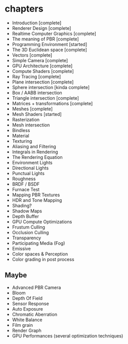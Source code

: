 # chapters

- Introduction [complete]
- Renderer Design [complete]
- Realtime Computer Graphics [complete]
- The meaning of PBR [complete]
- Programming Environment [started]
- The 3D Euclidean space [complete]
- Vectors [complete]
- Simple Camera [complete]
- GPU Architecture [complete]
- Compute Shaders [complete]
- Ray Tracing [complete]
- Plane intersection [complete]
- Sphere intersection [kinda complete]
- Box / AABB intersection
- Triangle intersection [complete]
- Matrices + transformations [complete]
- Meshes [complete]
- Mesh Shaders [started]
- Rasterization
- Mesh intersection
- Bindless
- Material
- Texturing
- Aliasing and Filtering
- Integrals in Rendering
- The Rendering Equation
- Environment Lights
- Directional Lights
- Punctual Lights
- Roughness
- BRDF / BSDF
- Furnace Test
- Mapping PBR Textures
- HDR and Tone Mapping
- Shading?
- Shadow Maps
- Depth Buffer
- GPU Compute Optimizations
- Frustum Culling
- Occlusion Culling
- Transparency
- Participating Media (Fog)
- Emissive
- Color spaces & Perception
- Color grading in post process

## Maybe

- Advanced PBR Camera
- Bloom
- Depth Of Field
- Sensor Response
- Auto Exposure
- Chromatic Aberration
- White Balance
- Film grain
- Render Graph
- GPU Performances (several optimization techniques)
